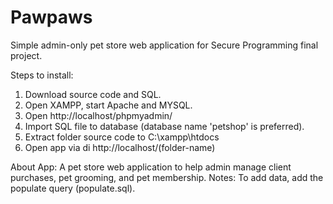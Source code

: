 # Pawpaws
Simple admin-only pet store web application for Secure Programming final project.

Steps to install:

1. Download source code and SQL.
2. Open XAMPP, start Apache and MYSQL.
3. Open http://localhost/phpmyadmin/
4. Import SQL file to database (database name 'petshop' is preferred).
5. Extract folder source code to C:\xampp\htdocs
6. Open app via di http://localhost/(folder-name)

About App:
A pet store web application to help admin manage client purchases, pet grooming, and pet membership.
Notes: To add data, add the populate query (populate.sql).
